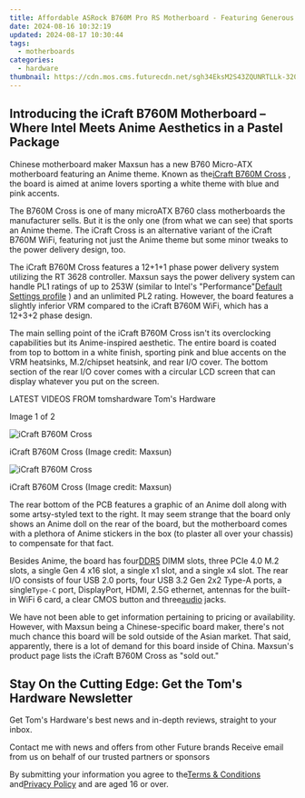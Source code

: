 ```yaml
---
title: Affordable ASRock B760M Pro RS Motherboard - Featuring Generous M.2 Support
date: 2024-08-16 10:32:19
updated: 2024-08-17 10:30:44
tags:
  - motherboards
categories:
  - hardware
thumbnail: https://cdn.mos.cms.futurecdn.net/sgh34EksM2S43ZQUNRTLLk-320-80.jpg
---
```


## Introducing the iCraft B760M Motherboard – Where Intel Meets Anime Aesthetics in a Pastel Package

Chinese motherboard maker Maxsun has a new B760 Micro-ATX motherboard featuring an Anime theme. Known as the[iCraft B760M Cross](https://www.maxsun.com/products/icraft-b760m-cross) , the board is aimed at anime lovers sporting a white theme with blue and pink accents.

 The B760M Cross is one of many microATX B760 class motherboards the manufacturer sells. But it is the only one (from what we can see) that sports an Anime theme. The iCraft Cross is an alternative variant of the iCraft B760M WiFi, featuring not just the Anime theme but some minor tweaks to the power delivery design, too.

 The iCraft B760M Cross features a 12+1+1 phase power delivery system utilizing the RT 3628 controller. Maxsun says the power delivery system can handle PL1 ratings of up to 253W (similar to Intel's "Performance"[Default Settings profile](https://tools.techidaily.com) ) and an unlimited PL2 rating. However, the board features a slightly inferior VRM compared to the iCraft B760M WiFi, which has a 12+3+2 phase design.

 The main selling point of the iCraft B760M Cross isn't its overclocking capabilities but its Anime-inspired aesthetic. The entire board is coated from top to bottom in a white finish, sporting pink and blue accents on the VRM heatsinks, M.2/chipset heatsink, and rear I/O cover. The bottom section of the rear I/O cover comes with a circular LCD screen that can display whatever you put on the screen.

 LATEST VIDEOS FROM tomshardware Tom's Hardware

 Image 1 of 2

![iCraft B760M Cross](https://vanilla.futurecdn.net/cyclingnews/media/img/missing-image.svg)

 iCraft B760M Cross  (Image credit: Maxsun)

![iCraft B760M Cross](https://vanilla.futurecdn.net/cyclingnews/media/img/missing-image.svg)

 iCraft B760M Cross  (Image credit: Maxsun)

 The rear bottom of the PCB features a graphic of an Anime doll along with some artsy-styled text to the right. It may seem strange that the board only shows an Anime doll on the rear of the board, but the motherboard comes with a plethora of Anime stickers in the box (to plaster all over your chassis) to compensate for that fact.

 Besides Anime, the board has four[DDR5](https://tools.techidaily.com) DIMM slots, three PCIe 4.0 M.2 slots, a single Gen 4 x16 slot, a single x1 slot, and a single x4 slot. The rear I/O consists of four USB 2.0 ports, four USB 3.2 Gen 2x2 Type-A ports, a single`Type-C` port, DisplayPort, HDMI, 2.5G ethernet, antennas for the built-in WiFi 6 card, a clear CMOS button and three[audio](https://tools.techidaily.com) jacks.

 We have not been able to get information pertaining to pricing or availability. However, with Maxsun being a Chinese-specific board maker, there's not much chance this board will be sold outside of the Asian market. That said, apparently, there is a lot of demand for this board inside of China. Maxsun's product page lists the iCraft B760M Cross as "sold out."

## Stay On the Cutting Edge: Get the Tom's Hardware Newsletter

 Get Tom's Hardware's best news and in-depth reviews, straight to your inbox.

 Contact me with news and offers from other Future brands  Receive email from us on behalf of our trusted partners or sponsors

 By submitting your information you agree to the[Terms & Conditions](https://futureplc.com/terms-conditions/) and[Privacy Policy](https://futureplc.com/privacy-policy/) and are aged 16 or over.

<ins class="adsbygoogle"
     style="display:block"
     data-ad-format="autorelaxed"
     data-ad-client="ca-pub-7571918770474297"
     data-ad-slot="1223367746"></ins>



<ins class="adsbygoogle"
     style="display:block"
     data-ad-client="ca-pub-7571918770474297"
     data-ad-slot="8358498916"
     data-ad-format="auto"
     data-full-width-responsive="true"></ins>
